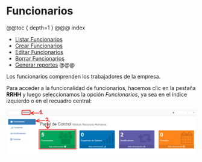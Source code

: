 # Funcionarios

@@toc { depth=1 } 
@@@ index
* [Listar Funcionarios](listar_funcionarios.md)
* [Crear Funcionarios](crear_funcionarios.md)
* [Editar Funcionarios](editar_funcionarios.md)
* [Borrar Funcionarios](borrar_funcionarios.md)
* [Generar reportes](reportes_funcionarios.md)
@@@

Los funcionarios comprenden los trabajadores de la empresa.

Para acceder a la funcionalidad de funcionarios, hacemos clic en la pestaña **RRHH** y luego seleccionamos la opción *Funcionarios*, ya sea en el índice izquierdo o en el recuadro central:

![Acceso a Funcionarios](img/acceso_funcionarios.png)
